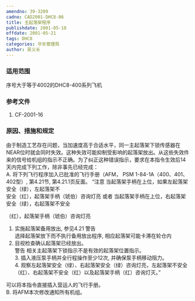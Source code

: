 ```yaml
---
amendno: 39-3209  
cadno: CAD2001-DHC8-06  
title: 主起落架程序  
publishdate: 2001-05-18  
effdate: 2001-05-21  
tags: DHC8  
categories: 华东管理局  
author: 吴义长  
---
```

  
### 适用范围  
序号大于等于4002的DHC8-400系列飞机  
  
<!--more-->  
### 参考文件  
1. CF-2001-16  
  
### 原因、措施和规定  
由于制造工艺存在问题，当加速度高于合适水平，同一主起落架下锁传感器在NEAR位时就会同时失效。这种失效可能抑制受影响的起落架放出。从这些失效件来的信号给机组的指示不正确。为了纠正这种错误指示，要求在本指令生效后14天内完成下列工作，除非事先已经完成：  
A. 将下列飞行程序加入已批准的飞行手册（AFM， PSM 1-84-1A（400、401、402型）, 第4.21节, 第4.21.1页反面。 “注意        当起落架手柄在上位，如果左起落架安全（绿），左起落架不  
安全（红），起落架手柄（琥伯）咨询灯亮 或者        当起落架手柄在上位，右起落架安全（绿），右起落架不安全  
  
（红），起落架手柄（琥伯）咨询灯亮  
1. 实施起落架备用放出, 参见4.21                       警告  
选择起落架放下而不执行备用放出程序, 相应起落架可能卡滞在轮仓内  
2. 目视检查确认起落架已经放出。  
                      警告 相关主起落架下锁指示不是有效的起落架位置指示。  
       3. 插入液压泵手柄并全行程操作至少12次, 并确保泵手柄移动阻力。  
       4. 观察左起落架安全（绿）、右起落架安全（绿）咨询灯亮，左起落架不安全（红）、右起落架不安全（红）以及起落架手柄（红）咨询灯灭。”  
  
 可以将本指令直接插入营运人的飞行手册。  
B. 将AFM本次修改通知所有机组。  
